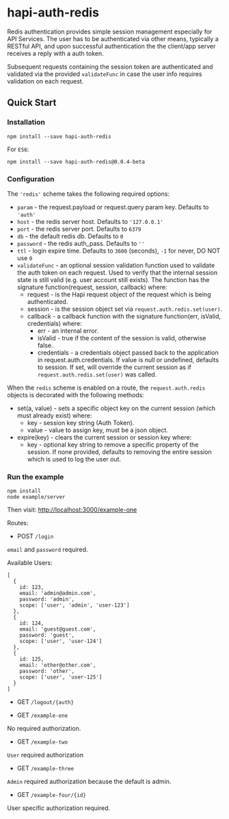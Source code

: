 # hapi-auth-redis

Redis authentication provides simple session management especially for API Services. The user has to be authenticated via other means, typically a RESTful API, and upon successful authentication the the client/app server receives a reply with a auth token.

Subsequent requests containing the session token are authenticated and validated via the provided `validateFunc` in case the user info requires validation on each request.


## Quick Start

### Installation

```
npm install --save hapi-auth-redis
```

For `ES6`:

```
npm install --save hapi-auth-redis@0.0.4-beta
```

### Configuration

The `'redis'` scheme takes the following required options:

* `param` - the request.payload or request.query param key. Defaults to `'auth'`
* `host` - the redis server host. Defaults to `'127.0.0.1'`
* `port` - the redis server port. Defaults to `6379`
* `db` - the default redis db. Defaults to `0`
* `password` - the redis auth_pass. Defaults to `''`
* `ttl` - login expire time. Defaults to `3600` (seconds), `-1` for never, DO NOT use `0`
* `validateFunc` - an optional session validation function used to validate the auth token on each request. Used to verify that the internal session state is still valid (e.g. user account still exists). The function has the signature function(request, session, callback) where:
  * request - is the Hapi request object of the request which is being authenticated.
  * session - is the session object set via `request.auth.redis.set(user)`.
  * callback - a callback function with the signature function(err, isValid, credentials) where:
    * err - an internal error.
    * isValid - true if the content of the session is valid, otherwise false.
    * credentials - a credentials object passed back to the application in request.auth.credentials. If value is null or undefined, defaults to session. If set, will override the current session as if `request.auth.redis.set(user)` was called.

When the `redis` scheme is enabled on a route, the `request.auth.redis` objects is decorated with the following methods:

* set(a, value) - sets a specific object key on the current session (which must already exist) where:
  * key - session key string (Auth Token).
  * value - value to assign key, must be a json object.
* expire(key) - clears the current session or session key where:
  * key - optional key string to remove a specific property of the session. If none provided, defaults to removing the entire session which is used to log the user out.

### Run the example

```
npm install 
node example/server
```

Then visit: <http://localhost:3000/example-one>

Routes:

* POST `/login`

`email` and `password` required.

Available Users:

```
[
  {
    id: 123,
    email: 'admin@admin.com',
    password: 'admin',
    scope: ['user', 'admin', 'user-123']
  },
  {
    id: 124,
    email: 'guest@guest.com',
    password: 'guest',
    scope: ['user', 'user-124']
  },
  {
    id: 125,
    email: 'other@other.com',
    password: 'other',
    scope: ['user', 'user-125']
  }
]
```

* GET `/logout/{auth}`

* GET `/example-one` 

No required authorization.

* GET `/example-two`

`User` required authorization

* GET `/example-three`

`Admin` required authorization because the default is admin.

* GET `/example-four/{id}`

User specific authorization required.
